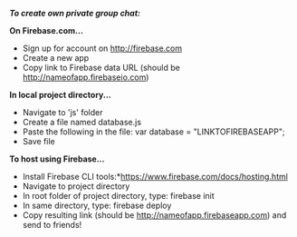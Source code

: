 ***To create own private group chat:***

**On Firebase.com...**
* Sign up for account on http://firebase.com
* Create a new app
* Copy link to Firebase data URL (should be http://nameofapp.firebaseio.com)


**In local project directory...**
* Navigate to 'js' folder
* Create a file named database.js
* Paste the following in the file: 
      var database = "LINKTOFIREBASEAPP";
* Save file


**To host using Firebase...**
* Install Firebase CLI tools:*https://www.firebase.com/docs/hosting.html
* Navigate to project directory
* In root folder of project directory, type: firebase init
* In same directory, type: firebase deploy
* Copy resulting link (should be http://nameofapp.firebaseapp.com) and send to friends!
